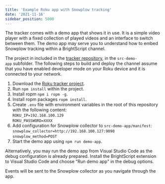 ```yaml
---
title: 'Example Roku app with Snowplow tracking'
date: '2021-11-16'
sidebar_position: 5000
---
```


The tracker comes with a demo app that shows it in use. It is a simple video player with a fixed collection of played videos and an interface to switch between them. The demo app may serve you to understand how to embed Snowplow tracking within a BrightScript channel.

The project in included in the [tracker repository](https://github.com/snowplow-incubator/snowplow-roku-tracker), in the `src-demo-app` subfolder. The following steps to build and deploy the channel assume that you have enabled developer mode on your Roku device and it is connected to your network.

1. Download the [Roku tracker project](https://github.com/snowplow-incubator/snowplow-roku-tracker).
2. Run `npm install` within the project.
3. Install ropm `npm i ropm -g`.
4. Install ropm packages `ropm install`.
5. Create `.env` file with environment variables in the root of this repository with the following content:  
   `ROKU_IP=192.168.100.129`  
   `ROKU_PASSWORD=XXXX`
6. Add configuration for Snowplow collector to `src-demo-app/manifest`:  
   `snowplow_collector=http://192.168.100.127:9090`  
   `snowplow_method=POST`
7. Start the demo app using `npm run demo-app`.

Alternatively, you may run the demo app from Visual Studio Code as the debug configuration is already prepared. Install the BrightScript extension to Visual Studio Code and choose "Run demo app" in the debug options.

Events will be sent to the Snowplow collector as you navigate through the app.
